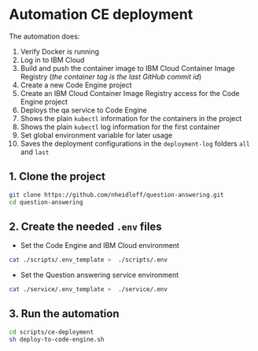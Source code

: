 # Automation CE deployment

The automation does:

1. Verify Docker is running
2. Log in to IBM Cloud
3. Build and push the container image to IBM Cloud Container Image Registry (_the container tag is the last GitHub commit id_)
4. Create a new Code Engine project
5. Create an IBM Cloud Container Image Registry access for the Code Engine project
6. Deploys the qa service to Code Engine
7. Shows the plain `kubectl` information for the containers in the project
8. Shows the plain `kubectl` log information for the first container
9. Set global environment variable for later usage
10. Saves the deployment configurations in the `deployment-log` folders `all` and `last`

## 1. Clone the project

```sh
git clone https://github.com/nheidloff/question-answering.git
cd question-answering
```

## 2. Create the needed `.env` files

* Set the Code Engine and IBM Cloud environment

```sh
cat ./scripts/.env_template >  ./scripts/.env
```

* Set the Question answering service environment

```sh
cat ./service/.env_template >  ./service/.env
```

## 3. Run the automation

```sh
cd scripts/ce-deployment
sh deploy-to-code-engine.sh
```

